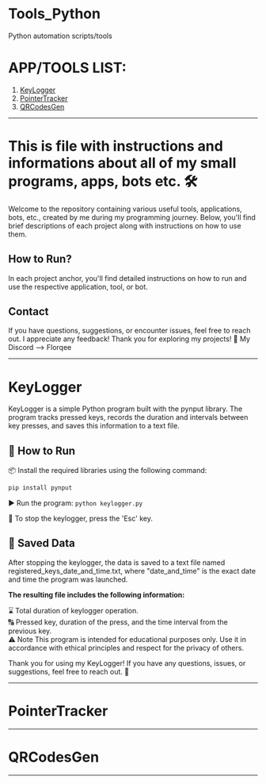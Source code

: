 # Tools_Python
Python automation scripts/tools

# APP/TOOLS LIST:
 1. [KeyLogger](#KeyLogger)
 2. [PointerTracker](#PointerTracker)
 3. [QRCodesGen](#QRCodesGen)

------------------------------------------------------------------------------------------------------------------------

# This is file with instructions and informations about all of my small programs, apps, bots etc. 🛠️

Welcome to the repository containing various useful tools, applications, bots, etc., created by me during my programming journey. Below, you'll find brief descriptions of each project along with instructions on how to use them.

## How to Run?

In each project anchor, you'll find detailed instructions on how to run and use the respective application, tool, or bot.

## Contact

If you have questions, suggestions, or encounter issues, feel free to reach out. I appreciate any feedback!
Thank you for exploring my projects! 🚀 My Discord --> Florqee

------------------------------------------------------------------------------------------------------------------------

# KeyLogger

KeyLogger is a simple Python program built with the pynput library. The program tracks pressed keys, records the duration and intervals between key presses, and saves this information to a text file.

## 🚀 How to Run

📦 Install the required libraries using the following command:
   ```bash
   pip install pynput
   ```

▶️ Run the program:
    ```
    python keylogger.py
    ```

🛑 To stop the keylogger, press the 'Esc' key.


## 📑 **Saved Data**
After stopping the keylogger, the data is saved to a text file named registered_keys_date_and_time.txt, where "date_and_time" is the exact date and time the program was launched.

**The resulting file includes the following information:**

⌛ Total duration of keylogger operation. <br>
🔠 Pressed key, duration of the press, and the time interval from the previous key.<br>
⚠️ Note
This program is intended for educational purposes only. Use it in accordance with ethical principles and respect for the privacy of others.

Thank you for using my KeyLogger! If you have any questions, issues, or suggestions, feel free to reach out. 💌

------------------------------------------------------------------------------------------------------------------------

# PointerTracker


------------------------------------------------------------------------------------------------------------------------

# QRCodesGen


------------------------------------------------------------------------------------------------------------------------
